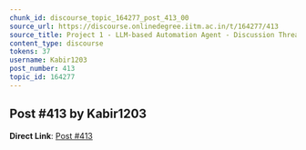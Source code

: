```yaml
---
chunk_id: discourse_topic_164277_post_413_00
source_url: https://discourse.onlinedegree.iitm.ac.in/t/164277/413
source_title: Project 1 - LLM-based Automation Agent - Discussion Thread [TDS Jan 2025]
content_type: discourse
tokens: 37
username: Kabir1203
post_number: 413
topic_id: 164277
---
```


## Post #413 by Kabir1203

**Direct Link**: [Post #413](https://discourse.onlinedegree.iitm.ac.in/t/164277/413)
